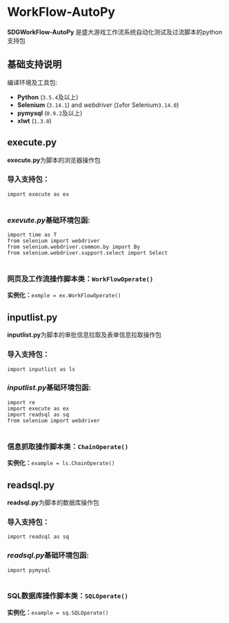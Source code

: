 # WorkFlow-AutoPy
**SDGWorkFlow-AutoPy** 是盛大游戏工作流系统自动化测试及过流脚本的python支持包
## 基础支持说明 <br> 
编译环境及工具包:

- **Python** (`3.5.4`及以上) 
- **Selenium** (`3.14.1`) and *webdriver* (`Ie`for Selenium`3.14.0`)
- **pymysql** (`0.9.2`及以上)
- **xlwt** (`1.3.0`)




## execute.py  <br>

**execute.py**为脚本的浏览器操作包<br>
### 导入支持包：<br>
`import execute as ex `<br>
<br>
### *exevute.py*基础环境包函:<br>
`import time as T`<br>
`from selenium import webdriver`<br>
`from selenium.webdriver.common.by import By`<br>
`from selenium.webdriver.support.select import Select`<br>
<br>
### 网页及工作流操作脚本类：`WorkFlowOperate()`
**实例化：**`exmple = ex.WorkFlowOperate()`<br>




## inputlist.py <br>

**inputlist.py**为脚本的审批信息拉取及表单信息拉取操作包<br>
### 导入支持包：<br>
`import inputlist as ls `
<br>
### *inputlist.py*基础环境包函:<br>
`import re`<br>
`import execute as ex`<br>
`import readsql as sq`<br>
`from selenium import webdriver`<br>
<br>
### 信息抓取操作脚本类：`ChainOperate()`
**实例化：**`example = ls.ChainOperate()`<br>




## readsql.py <br>
**readsql.py**为脚本的数据库操作包<br>
### 导入支持包：<br>
`import readsql as sq`
<br>
### *readsql.py*基础环境包函:<br>
`import pymysql`<br>
<br>
### SQL数据库操作脚本类：`SQLOperate()`
**实例化：**`example = sq.SQLOperate()`<br>